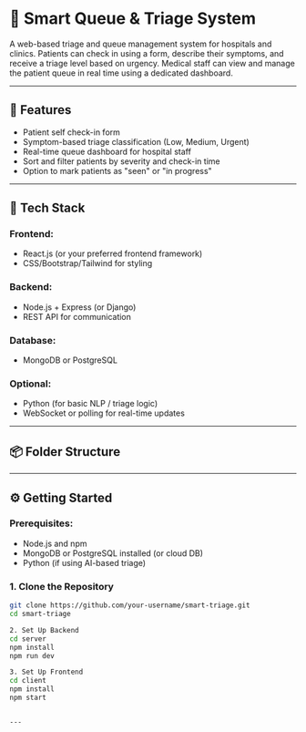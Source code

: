 # 🏥 Smart Queue & Triage System

A web-based triage and queue management system for hospitals and clinics. Patients can check in using a form, describe their symptoms, and receive a triage level based on urgency. Medical staff can view and manage the patient queue in real time using a dedicated dashboard.

---

## 🚀 Features

- Patient self check-in form
- Symptom-based triage classification (Low, Medium, Urgent)
- Real-time queue dashboard for hospital staff
- Sort and filter patients by severity and check-in time
- Option to mark patients as "seen" or "in progress"

---

## 🧰 Tech Stack

### Frontend:
- React.js (or your preferred frontend framework)
- CSS/Bootstrap/Tailwind for styling

### Backend:
- Node.js + Express (or Django)
- REST API for communication

### Database:
- MongoDB or PostgreSQL

### Optional:
- Python (for basic NLP / triage logic)
- WebSocket or polling for real-time updates

---

## 📦 Folder Structure

---

## ⚙️ Getting Started

### Prerequisites:
- Node.js and npm
- MongoDB or PostgreSQL installed (or cloud DB)
- Python (if using AI-based triage)

### 1. Clone the Repository

```bash
git clone https://github.com/your-username/smart-triage.git
cd smart-triage

2. Set Up Backend
cd server
npm install
npm run dev

3. Set Up Frontend
cd client
npm install
npm start


---



